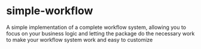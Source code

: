 # simple-workflow
A simple implementation of a complete workflow system, allowing you to focus on your business logic and letting the package do the necessary work to make your workflow system work and easy to customize
